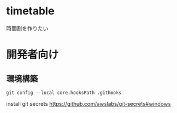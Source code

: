 # timetable
 時間割を作りたい

# 開発者向け
## 環境構築
```
git config --local core.hooksPath .githooks
```

install git secrets
https://github.com/awslabs/git-secrets#windows